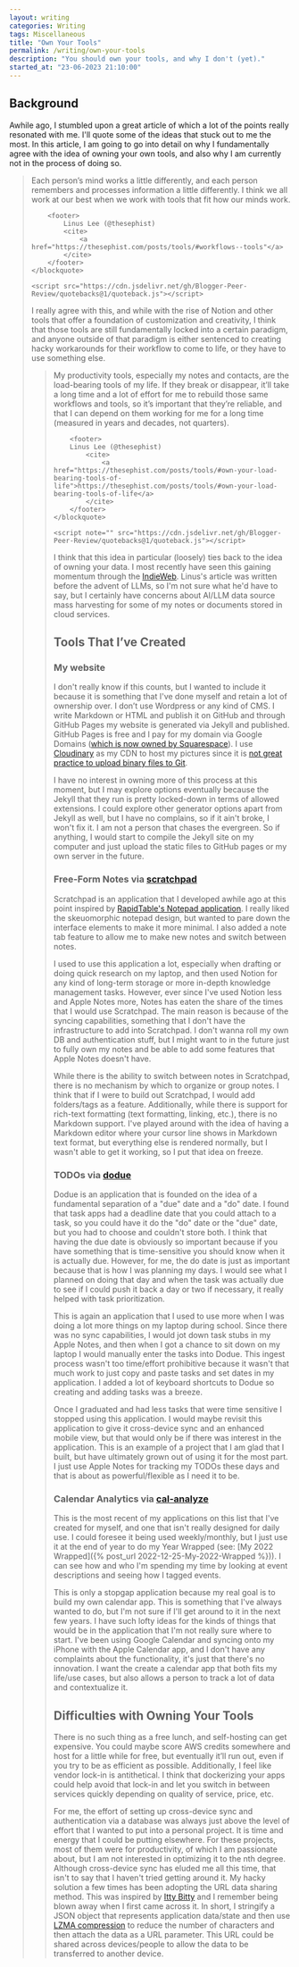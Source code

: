 ```yaml
---
layout: writing
categories: Writing
tags: Miscellaneous
title: "Own Your Tools"
permalink: /writing/own-your-tools
description: "You should own your tools, and why I don't (yet)."
started_at: "23-06-2023 21:10:00"
---
```


## Background

Awhile ago, I stumbled upon a great article of which a lot of the points really resonated with me. I'll quote some of the ideas that stuck out to me the most. In this article, I am going to go into detail on why I fundamentally agree with the idea of owning your own tools, and also why I am currently not in the process of doing so.

<p>
    <blockquote class="quoteback" darkmode="" data-title="Build tools around workflows, not workflows around tools" data-author="Linus Lee (@thesephist)" cite="https://thesephist.com/posts/tools/#workflows--tools">
        <span>
            Each person’s mind works a little differently, and each person remembers and processes information a little differently. I think we all work at our best when we work with tools that fit how our minds work.
        </span>

        <footer>
            Linus Lee (@thesephist)
            <cite> 
                <a href="https://thesephist.com/posts/tools/#workflows--tools"</a>
            </cite>
        </footer>
    </blockquote>
    
    <script src="https://cdn.jsdelivr.net/gh/Blogger-Peer-Review/quotebacks@1/quoteback.js"></script>
</p>

I really agree with this, and while with the rise of Notion and other tools that offer a foundation of customization and creativity, I think that those tools are still fundamentally locked into a certain paradigm, and anyone outside of that paradigm is either sentenced to creating hacky workarounds for their workflow to come to life, or they have to use something else.

<p>
    <blockquote class="quoteback" darkmode="" data-title="Build tools around workflows, not workflows around tools" data-author="Linus Lee (@thesephist)" cite="https://thesephist.com/posts/tools/#own-your-load-bearing-tools-of-life">
        <span>
            My productivity tools, especially my notes and contacts, are the load-bearing tools of my life. If they break or disappear, it’ll take a long time and a lot of effort for me to rebuild those same workflows and tools, so it’s important that they’re reliable, and that I can depend on them working for me for a long time (measured in years and decades, not quarters).
        </span>
        
        <footer>
        Linus Lee (@thesephist)
            <cite>
                <a href="https://thesephist.com/posts/tools/#own-your-load-bearing-tools-of-life">https://thesephist.com/posts/tools/#own-your-load-bearing-tools-of-life</a>
            </cite>
        </footer>
    </blockquote>
    
    <script note="" src="https://cdn.jsdelivr.net/gh/Blogger-Peer-Review/quotebacks@1/quoteback.js"></script>
</p>

I think that this idea in particular (loosely) ties back to the idea of owning your data. I most recently have seen this gaining momentum through the [IndieWeb](https://indieweb.org/own_your_data). Linus's article was written before the advent of LLMs, so I'm not sure what he'd have to say, but I certainly have concerns about AI/LLM data source mass harvesting for some of my notes or documents stored in cloud services.

## Tools That I’ve Created

### My website

I don't really know if this counts, but I wanted to include it because it is something that I've done myself and retain a lot of ownership over. I don’t use Wordpress or any kind of CMS. I write Markdown or HTML and publish it on GitHub and through GitHub Pages my website is generated via Jekyll and published. GitHub Pages is free and I pay for my domain via Google Domains ([which is now owned by Squarespace](https://support.google.com/domains/answer/13689670?hl=en)). I use [Cloudinary](https://cloudinary.com/) as my CDN to host my pictures since it is [not great practice to upload binary files to Git](https://robinwinslow.uk/dont-ever-commit-binary-files-to-git).

I have no interest in owning more of this process at this moment, but I may explore options eventually because the Jekyll that they run is pretty locked-down in terms of allowed extensions. I could explore other generator options apart from Jekyll as well, but I have no complains, so if it ain't broke, I won't fix it. I am not a person that chases the evergreen. So if anything, I would start to compile the Jekyll site on my computer and just upload the static files to GitHub pages or my own server in the future.

### Free-Form Notes via [scratchpad](https://github.com/reesdraminski/scratchpad)

Scratchpad is an application that I developed awhile ago at this point inspired by [RapidTable's Notepad application](https://www.rapidtables.com/tools/notepad.html). I really liked the skeuomorphic notepad design, but wanted to pare down the interface elements to make it more minimal. I also added a note tab feature to allow me to make new notes and switch between notes.

I used to use this application a lot, especially when drafting or doing quick research on my laptop, and then used Notion for any kind of long-term storage or more in-depth knowledge management tasks. However, ever since I've used Notion less and Apple Notes more, Notes has eaten the share of the times that I would use Scratchpad. The main reason is because of the syncing capabilities, something that I don't have the infrastructure to add into Scratchpad. I don't wanna roll my own DB and authentication stuff, but I might want to in the future just to fully own my notes and be able to add some features that Apple Notes doesn't have.

While there is the ability to switch between notes in Scratchpad, there is no mechanism by which to organize or group notes. I think that if I were to build out Scratchpad, I would add folders/tags as a feature. Additionally, while there is support for rich-text formatting (text formatting, linking, etc.), there is no Markdown support. I've played around with the idea of having a Markdown editor where your cursor line shows in Markdown text format, but everything else is rendered normally, but I wasn't able to get it working, so I put that idea on freeze.

### TODOs via [dodue](https://github.com/reesdraminski/dodue)

Dodue is an application that is founded on the idea of a fundamental separation of a "due" date and a "do" date. I found that task apps had a deadline date that you could attach to a task, so you could have it do the "do" date or the "due" date, but you had to choose and couldn't store both. I think that having the due date is obviously so important because if you have something that is time-sensitive you should know when it is actually due. However, for me, the do date is just as important because that is how I was planning my days. I would see what I planned on doing that day and when the task was actually due to see if I could push it back a day or two if necessary, it really helped with task prioritization.

This is again an application that I used to use more when I was doing a lot more things on my laptop during school. Since there was no sync capabilities, I would jot down task stubs in my Apple Notes, and then when I got a chance to sit down on my laptop I would manually enter the tasks into Dodue. This ingest process wasn't too time/effort prohibitive because it wasn't that much work to just copy and paste tasks and set dates in my application. I added a lot of keyboard shortcuts to Dodue so creating and adding tasks was a breeze.

Once I graduated and had less tasks that were time sensitive I stopped using this application. I would maybe revisit this application to give it cross-device sync and an enhanced mobile view, but that would only be if there was interest in the application. This is an example of a project that I am glad that I built, but have ultimately grown out of using it for the most part. I just use Apple Notes for tracking my TODOs these days and that is about as powerful/flexible as I need it to be.

### Calendar Analytics via [cal-analyze](https://github.com/reesdraminski/cal-analyze)

This is the most recent of my applications on this list that I've created for myself, and one that isn't really designed for daily use. I could foresee it being used weekly/monthly, but I just use it at the end of year to do my Year Wrapped (see: [My 2022 Wrapped]({% post_url 2022-12-25-My-2022-Wrapped %})). I can see how and who I'm spending my time by looking at event descriptions and seeing how I tagged events.

This is only a stopgap application because my real goal is to build my own calendar app. This is something that I've always wanted to do, but I'm not sure if I'll get around to it in the next few years. I have such lofty ideas for the kinds of things that would be in the application that I'm not really sure where to start. I've been using Google Calendar and syncing onto my iPhone with the Apple Calendar app, and I don't have any complaints about the functionality, it's just that there's no innovation. I want the create a calendar app that both fits my life/use cases, but also allows a person to track a lot of data and contextualize it.

## Difficulties with Owning Your Tools

There is no such thing as a free lunch, and self-hosting can get expensive. You could maybe score AWS credits somewhere and host for a little while for free, but eventually it’ll run out, even if you try to be as efficient as possible. Additionally, I feel like vendor lock-in is antithetical. I think that dockerizing your apps could help avoid that lock-in and let you switch in between services quickly depending on quality of service, price, etc.

For me, the effort of setting up cross-device sync and authentication via a database was always just above the level of effort that I wanted to put into a personal project. It is time and energy that I could be putting elsewhere. For these projects, most of them were for productivity, of which I am passionate about, but I am not interested in optimizing it to the nth degree. Although cross-device sync has eluded me all this time, that isn't to say that I haven't tried getting around it. My hacky solution a few times has been adopting the URL data sharing method. This was inspired by [Itty Bitty](https://github.com/alcor/itty-bitty) and I remember being blown away when I first came across it. In short, I stringify a JSON object that represents application data/state and then use [LZMA compression](https://en.wikipedia.org/wiki/Lempel%E2%80%93Ziv%E2%80%93Markov_chain_algorithm) to reduce the number of characters and then attach the data as a URL parameter. This URL could be shared across devices/people to allow the data to be transferred to another device.